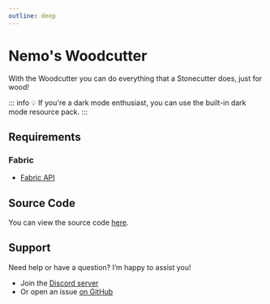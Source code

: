 ```yaml
---
outline: deep
---
```


# Nemo's Woodcutter

With the Woodcutter you can do everything that a Stonecutter does, just for wood!

<!--@include: @/../templates/minecraft-note.md-->

::: info
💡 If you're a dark mode enthusiast, you can use the built-in dark mode resource pack.
:::

## Requirements

### Fabric

- [Fabric API](https://www.curseforge.com/minecraft/mc-mods/fabric-api)

## Source Code

You can view the source code [here](https://github.com/NemoNotFound/NemosWoodcutter).

## Support

Need help or have a question? I’m happy to assist you!

- Join the [Discord server](https://discord.com/invite/yxs9dga)
- Or open an issue [on GitHub](https://github.com/NemoNotFound/NemosWoodcutter/issues)
